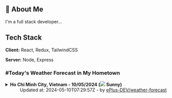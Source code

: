 ## 🚀 About Me
I'm a full stack developer...


## Tech Stack

**Client:** React, Redux, TailwindCSS

**Server:** Node, Express

### #Today's Weather Forecast in My Hometown



<details>
    <summary><b>Ho Chi Minh City, Vietnam - 10/05/2024 (<img src="https://cdn.weatherapi.com/weather/64x64/day/113.png" /> Sunny)</b>
    </summary>

    
<table>
    <tr>
        <th>Hour</th>
        <td>00:00</td><td>01:00</td><td>02:00</td><td>03:00</td><td>04:00</td><td>05:00</td><td>06:00</td><td>07:00</td><td>08:00</td><td>09:00</td><td>10:00</td><td>11:00</td><td>12:00</td><td>13:00</td><td>14:00</td><td>15:00</td><td>16:00</td><td>17:00</td><td>18:00</td><td>19:00</td><td>20:00</td><td>21:00</td><td>22:00</td><td>23:00</td>
    </tr>
    <tr>
        <th>Weather</th>
        <td><img src="https://cdn.weatherapi.com/weather/64x64/night/113.png"></img></td><td><img src="https://cdn.weatherapi.com/weather/64x64/night/113.png"></img></td><td><img src="https://cdn.weatherapi.com/weather/64x64/night/113.png"></img></td><td><img src="https://cdn.weatherapi.com/weather/64x64/night/113.png"></img></td><td><img src="https://cdn.weatherapi.com/weather/64x64/night/113.png"></img></td><td><img src="https://cdn.weatherapi.com/weather/64x64/night/113.png"></img></td><td><img src="https://cdn.weatherapi.com/weather/64x64/day/113.png"></img></td><td><img src="https://cdn.weatherapi.com/weather/64x64/day/113.png"></img></td><td><img src="https://cdn.weatherapi.com/weather/64x64/day/113.png"></img></td><td><img src="https://cdn.weatherapi.com/weather/64x64/day/113.png"></img></td><td><img src="https://cdn.weatherapi.com/weather/64x64/day/116.png"></img></td><td><img src="https://cdn.weatherapi.com/weather/64x64/day/116.png"></img></td><td><img src="https://cdn.weatherapi.com/weather/64x64/day/116.png"></img></td><td><img src="https://cdn.weatherapi.com/weather/64x64/day/113.png"></img></td><td><img src="https://cdn.weatherapi.com/weather/64x64/day/116.png"></img></td><td><img src="https://cdn.weatherapi.com/weather/64x64/day/116.png"></img></td><td><img src="https://cdn.weatherapi.com/weather/64x64/day/113.png"></img></td><td><img src="https://cdn.weatherapi.com/weather/64x64/day/113.png"></img></td><td><img src="https://cdn.weatherapi.com/weather/64x64/day/113.png"></img></td><td><img src="https://cdn.weatherapi.com/weather/64x64/night/113.png"></img></td><td><img src="https://cdn.weatherapi.com/weather/64x64/night/113.png"></img></td><td><img src="https://cdn.weatherapi.com/weather/64x64/night/113.png"></img></td><td><img src="https://cdn.weatherapi.com/weather/64x64/night/113.png"></img></td><td><img src="https://cdn.weatherapi.com/weather/64x64/night/116.png"></img></td>
    </tr>
    <tr>
        <th>Condition</th>
        <td width="200px">Clear </td><td width="200px">Clear </td><td width="200px">Clear </td><td width="200px">Clear </td><td width="200px">Clear </td><td width="200px">Clear </td><td width="200px">Sunny</td><td width="200px">Sunny</td><td width="200px">Sunny</td><td width="200px">Sunny</td><td width="200px">Partly Cloudy </td><td width="200px">Partly Cloudy </td><td width="200px">Partly Cloudy </td><td width="200px">Sunny</td><td width="200px">Partly cloudy</td><td width="200px">Partly Cloudy </td><td width="200px">Sunny</td><td width="200px">Sunny</td><td width="200px">Sunny</td><td width="200px">Clear </td><td width="200px">Clear </td><td width="200px">Clear </td><td width="200px">Clear </td><td width="200px">Partly Cloudy </td>
    </tr>
    <tr>
        <th>Temperature</th>
        <td>27.6 °C</td><td>27.6 °C</td><td>27.8 °C</td><td>27.7 °C</td><td>27.7 °C</td><td>27.6 °C</td><td>27.7 °C</td><td>29.2 °C</td><td>31.1 °C</td><td>33 °C</td><td>34.9 °C</td><td>36.6 °C</td><td>38.2 °C</td><td>38.8 °C</td><td>37 °C</td><td>37.3 °C</td><td>36 °C</td><td>34.3 °C</td><td>32.1 °C</td><td>30.8 °C</td><td>30.2 °C</td><td>30.1 °C</td><td>30 °C</td><td>30 °C</td>
    </tr>
    <tr>
        <th>Wind</th>
        <td>10.1 kph</td><td>10.4 kph</td><td>11.2 kph</td><td>11.2 kph</td><td>11.5 kph</td><td>11.5 kph</td><td>10.8 kph</td><td>15.5 kph</td><td>17.6 kph</td><td>17.3 kph</td><td>15.8 kph</td><td>15.5 kph</td><td>15.5 kph</td><td>19.1 kph</td><td>13 kph</td><td>28.1 kph</td><td>26.6 kph</td><td>24.8 kph</td><td>22.3 kph</td><td>20.5 kph</td><td>20.9 kph</td><td>19.8 kph</td><td>19.4 kph</td><td>18.7 kph</td>
    </tr>
</table>

</details>

<div align="right">
    Updated at: 2024-05-10T07:29:57Z - by <a target="_blank"
        href="https://github.com/ePlus-DEV/weather-forecast">ePlus-DEV/weather-forecast</a>
</div>